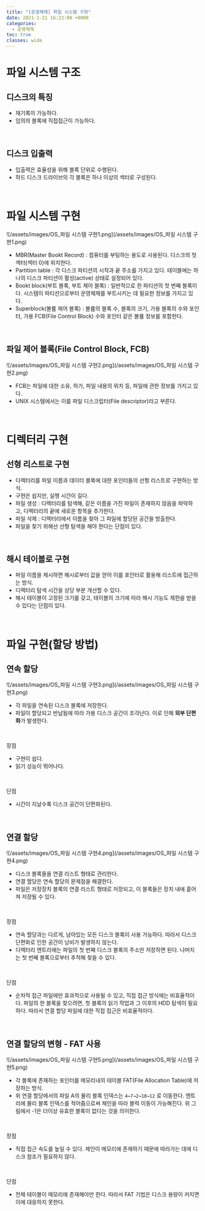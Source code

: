 ```yaml
---
title: "[운영체제] 파일 시스템 구현"
date: 2021-1-21 16:22:00 +0900
categories:
  - 운영체제
toc: true
classes: wide
---
```


# 파일 시스템 구조

## 디스크의 특징

- 재기록이 가능하다.
- 임의의 블록에 직접접근이 가능하다.

<br>

## 디스크 입출력

- 입출력은 효율성을 위해 블록 단위로 수행된다.
- 하드 디스크 드라이브의 각 블록은 하나 이상의 섹터로 구성된다.

<br>

# 파일 시스템 구현

![/assets/images/OS_파일 시스템 구현1.png](/assets/images/OS_파일 시스템 구현1.png)

- MBR(Master Bookt Record) : 컴퓨터를 부팅하는 용도로 사용된다. 디스크의 첫 섹터(섹터 0)에 위치한다.
- Partition table : 각 디스크 파티션의 시작과 끝 주소를 가지고 있다. 테이블에는 하나의 디스크 파티션이 활성(active) 상태로 설정되어 있다.
- Bookt block(부트 블록, 부트 제어 블록) : 일반적으로 한 파티션의 첫 번째 블록이다. 시스템이 파티션으로부터 운영체제를 부트시키는 데 필요한 정보를 가지고 있다.
- Superblock(볼륨 제어 블록) : 볼륨의 블록 수, 블록의 크기, 가용 블록의 수와 포인터, 가용 FCB(File Control Block) 수와 포인터 같은 볼륨 정보를 포함한다.

<br>

## 파일 제어 블록(File Control Block, FCB)

![/assets/images/OS_파일 시스템 구현2.png](/assets/images/OS_파일 시스템 구현2.png)

- FCB는 파일에 대한 소유, 허가, 파일 내용의 위치 등, 파일에 관한 정보를 가지고 있다.
- UNIX 시스템에서는 이를 파일 디스크립터(File descriptor)라고 부른다.

<br>

# 디렉터리 구현

## 선형 리스트로 구현

- 디렉터리를 파일 이름과 데이터 블록에 대한 포인터들의 선형 리스트로 구현하는 방식.
- 구현은 쉽지만, 실행 시간이 길다.
- 파일 생성 : 디렉터리를 탐색해, 같은 이름을 가진 파일이 존재하지 않음을 파악하고, 디렉터리의 끝에 새로운 항목을 추가한다.
- 파일 삭제 : 디렉터리에서 이름을 찾아 그 파일에 할당된 공간을 방출한다.
- 파일을 찾기 위해선 선형 탐색을 해야 한다는 단점이 있다.

<br>

## 해시 테이블로 구현

- 파일 이름을 제시하면 해시로부터 값을 얻어 이를 포인터로 활용해 리스트에 접근하는 방식.
- 디렉터리 탐색 시간을 상당 부분 개선할 수 있다.
- 해시 테이블이 고정된 크기를 갖고, 테이블의 크기에 따라 해시 기능도 제한을 받을 수 있다는 단점이 있다.

<br>

# 파일 구현(할당 방법)

## 연속 할당

![/assets/images/OS_파일 시스템 구현3.png](/assets/images/OS_파일 시스템 구현3.png)

- 각 파일을 연속된 디스크 블록에 저장한다.
- 파일이 할당되고 반납됨에 따라 가용 디스크 공간이 조각난다. 이로 인해 **외부 단편화**가 발생한다.

<br>

장점

- 구현이 쉽다.
- 읽기 성능이 뛰어나다.

<br>

단점

- 시간이 지날수록 디스크 공간이 단편화된다.

<br>

## 연결 할당

![/assets/images/OS_파일 시스템 구현4.png](/assets/images/OS_파일 시스템 구현4.png)

- 디스크 블록들을 연결 리스트 형태로 관리한다.
- 연결 할당은 연속 할당의 문제점을 해결한다.
- 파일은 저장장치 블록의 연결 리스트 형태로 저장되고, 이 블록들은 장치 내에 흩어져 저장될 수 있다.

<br>

장점

- 연속 할당과는 다르게, 남아있는 모든 디스크 블록이 사용 가능하다. 따라서 디스크 단편화로 인한 공간이 낭비가 발생하지 않는다.
- 디렉터리 엔트리에는 파일의 첫 번째 디스크 블록의 주소만 저장하면 된다. 나머지는 첫 번째 블록으로부터 추적해 찾을 수 있다.

<br>

단점

- 순차적 접근 파일에만 효과적으로 사용될 수 있고, 직접 접근 방식에는 비효율적이다. 파일의 한 블록을 찾으려면, 첫 블록의 읽기 작업과 그 이후의 HDD 탐색이 필요하다. 따라서 연결 할당 파일에 대한 직접 접근은 비효율적이다.

<br>

## 연결 할당의 변형 - FAT 사용

![/assets/images/OS_파일 시스템 구현5.png](/assets/images/OS_파일 시스템 구현5.png)

- 각 블록에 존재하는 포인터를 메모리내의 테이블 FAT(File Allocation Table)에 저장하는 방식.
- 위 연결 할당에서의 파일 A의 물리 블록 인덱스는 `4→7→2→10→12` 로 이동한다. 엔트리에 물리 블록 인덱스를 적어줌으로써 체인을 따라 블럭 이동이 가능해진다. 위 그림에서 -1은 더이상 유효한 블록이 없다는 것을 의미한다.

<br>

장점

- 직접 접근 속도를 높일 수 있다. 체인이 메모리에 존재하기 때문에 따라가는 데에 디스크 참조가 필요하지 않다.

<br>

단점

- 전체 테이블이 메모리에 존재해야만 한다. 따라서 FAT 기법은 디스크 용량이 커지면 이에 대응하지 못한다.